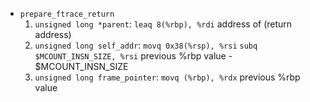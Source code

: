 * `prepare_ftrace_return`
    1. `unsigned long *parent`: `leaq 8(%rbp), %rdi`  address of (return address)
    2. `unsigned long self_addr`: `movq 0x38(%rsp), %rsi` `subq $MCOUNT_INSN_SIZE, %rsi` previous %rbp value - $MCOUNT_INSN_SIZE
    3. `unsigned long frame_pointer`: `movq (%rbp), %rdx` previous %rbp value
